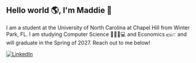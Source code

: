 ## Hello world 🌎, I'm Maddie 👋

I am a student at the University of North Carolina at Chapel Hill from Winter Park, FL. I am studying Computer Science 👩🏼‍💻💻 and Economics 💵📈 and will graduate in the Spring of 2027. Reach out to me below!

[![LinkedIn](https://img.shields.io/badge/LinkedIn-Connect-blue?style=for-the-badge&logo=linkedin)](https://www.linkedin.com/in/madeline-clark-ba4215296/) 
<!--
**mbclark37/mbclark37** is a ✨ _special_ ✨ repository because its `README.md` (this file) appears on your GitHub profile.

Here are some ideas to get you started:

- 🔭 I’m currently working on ...
- 🌱 I’m currently learning ...
- 👯 I’m looking to collaborate on ...
- 🤔 I’m looking for help with ...
- 💬 Ask me about ...
- 📫 How to reach me: ...
- 😄 Pronouns: ...
- ⚡ Fun fact: ...
-->
